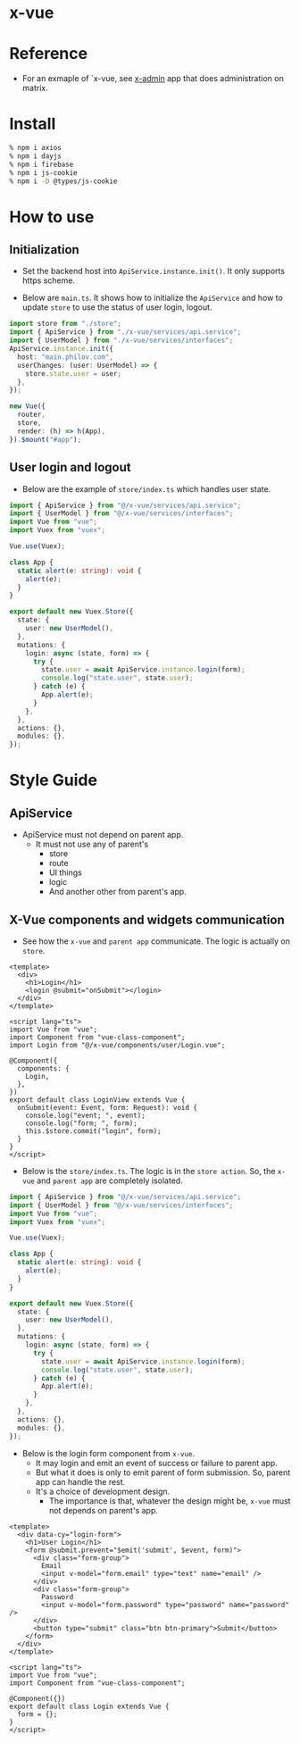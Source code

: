 # x-vue

# Reference

- For an exmaple of `x-vue, see [x-admin](https://github.com/withcenter/x-admin) app that does administration on matrix.


# Install

```sh
% npm i axios
% npm i dayjs
% npm i firebase
% npm i js-cookie
% npm i -D @types/js-cookie
```

# How to use


## Initialization

- Set the backend host into `ApiService.instance.init()`. It only supports https scheme.

- Below are `main.ts`. It shows how to initialize the `ApiService` and how to update `store` to use the status of user login, logout.
```ts
import store from "./store";
import { ApiService } from "./x-vue/services/api.service";
import { UserModel } from "./x-vue/services/interfaces";
ApiService.instance.init({
  host: "main.philov.com",
  userChanges: (user: UserModel) => {
    store.state.user = user;
  },
});

new Vue({
  router,
  store,
  render: (h) => h(App),
}).$mount("#app");
```

## User login and logout


- Below are the example of `store/index.ts` which handles user state.

```ts
import { ApiService } from "@/x-vue/services/api.service";
import { UserModel } from "@/x-vue/services/interfaces";
import Vue from "vue";
import Vuex from "vuex";

Vue.use(Vuex);

class App {
  static alert(e: string): void {
    alert(e);
  }
}

export default new Vuex.Store({
  state: {
    user: new UserModel(),
  },
  mutations: {
    login: async (state, form) => {
      try {
        state.user = await ApiService.instance.login(form);
        console.log("state.user", state.user);
      } catch (e) {
        App.alert(e);
      }
    },
  },
  actions: {},
  modules: {},
});
```


# Style Guide

## ApiService

- ApiService must not depend on parent app.
  - It must not use any of parent's
    - store
    - route
    - UI things
    - logic
    - And another other from parent's app.

## X-Vue components and widgets communication

- See how the `x-vue` and `parent app` communicate. The logic is actually on `store`.

```vue
<template>
  <div>
    <h1>Login</h1>
    <login @submit="onSubmit"></login>
  </div>
</template>

<script lang="ts">
import Vue from "vue";
import Component from "vue-class-component";
import Login from "@/x-vue/components/user/Login.vue";

@Component({
  components: {
    Login,
  },
})
export default class LoginView extends Vue {
  onSubmit(event: Event, form: Request): void {
    console.log("event; ", event);
    console.log("form; ", form);
    this.$store.commit("login", form);
  }
}
</script>
```


- Below is the `store/index.ts`. The logic is in the `store action`. So, the `x-vue` and `parent app` are completely isolated.

```ts
import { ApiService } from "@/x-vue/services/api.service";
import { UserModel } from "@/x-vue/services/interfaces";
import Vue from "vue";
import Vuex from "vuex";

Vue.use(Vuex);

class App {
  static alert(e: string): void {
    alert(e);
  }
}

export default new Vuex.Store({
  state: {
    user: new UserModel(),
  },
  mutations: {
    login: async (state, form) => {
      try {
        state.user = await ApiService.instance.login(form);
        console.log("state.user", state.user);
      } catch (e) {
        App.alert(e);
      }
    },
  },
  actions: {},
  modules: {},
});
```


- Below is the login form component from `x-vue`.
  - It may login and emit an event of success or failure to parent app.
  - But what it does is only to emit parent of form submission. So, parent app can handle the rest.
  - It's a choice of development design.
    - The importance is that, whatever the design might be, `x-vue` must not depends on parent's app.

```vue
<template>
  <div data-cy="login-form">
    <h1>User Login</h1>
    <form @submit.prevent="$emit('submit', $event, form)">
      <div class="form-group">
        Email
        <input v-model="form.email" type="text" name="email" />
      </div>
      <div class="form-group">
        Password
        <input v-model="form.password" type="password" name="password" />
      </div>
      <button type="submit" class="btn btn-primary">Submit</button>
    </form>
  </div>
</template>

<script lang="ts">
import Vue from "vue";
import Component from "vue-class-component";

@Component({})
export default class Login extends Vue {
  form = {};
}
</script>
```
